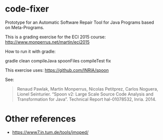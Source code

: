 # code-fixer
Prototype for an Automatic Software Repair Tool for Java Programs based on Meta-Programs.

This is a grading exercise for the ECI 2015 course: http://www.monperrus.net/martin/eci2015

How to run it with gradle:

gradle clean compileJava spoonFiles compileTest fix

This exercise uses: https://github.com/INRIA/spoon

See:  

> Renaud Pawlak, Martin Monperrus, Nicolas Petitprez, Carlos Noguera, Lionel Seinturier. 
> “Spoon v2: Large Scale Source Code Analysis and Transformation for Java”. Technical Report hal-01078532, Inria. 2014.

# Other references

* https://www7.in.tum.de/tools/jmoped/


